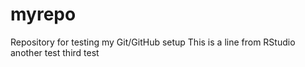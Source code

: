# myrepo
Repository for testing my Git/GitHub setup
This is a line from RStudio
another test
third test